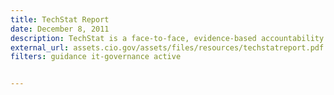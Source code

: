 ```yaml
---
title: TechStat Report
date: December 8, 2011
description: TechStat is a face-to-face, evidence-based accountability review of an IT investment. TechStat reduces wasteful spending by turning around troubled programs and terminating failed programs sooner.
external_url: assets.cio.gov/assets/files/resources/techstatreport.pdf
filters: guidance it-governance active


---
```

